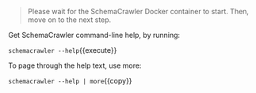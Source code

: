 > Please wait for the SchemaCrawler Docker container to start. Then, move on to the next step.

Get SchemaCrawler command-line help, by running:

`schemacrawler --help`{{execute}}

To page through the help text, use more:

`schemacrawler --help | more`{{copy}}
